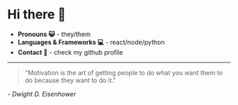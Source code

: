 # Hi there 👋

- **Pronouns 😺** - they/them
- **Languages & Frameworks 💻** - react/node/python
- **Contact 📨** - check my github profile
---

> "Motivation is the art of getting people to do what you want them to do because they want to do it."

*- Dwight D. Eisenhower*